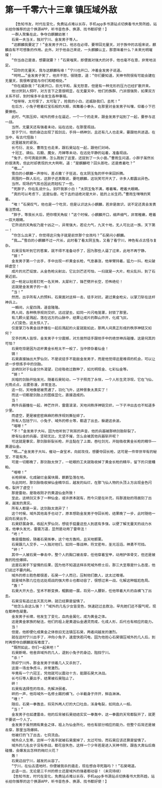 # 第一千零六十三章 镇压域外敌
        【告知书友，时代在变化，免费站点难以长存，手机app多书源站点切换看书大势所趋，站长给你推荐的这个换源APP，听书音色多、换源、找书都好使！】
       一群人聚集在此，争夺白麒麟幼崽！
       石昊一夫当关，独对宁川、金发男子等人。
       “这麒麟我要定了！”金发男子开口，他志在必得，要带回无量天，对于族中的古祖来说，麒麟血有不可想象的作用。此外，对于他自己来说，一头麒麟认主，那意味着什么？未来光明璀璨！
       “你当自己是谁，想要就要？！”石昊嗤笑，即便面对强大的对手，他也毫不在意，非常地淡定。
       “回你的无量天，我与这麒麟有缘！”宁川也开口，冲着金发男子说道。
       “呵呵……”金发男子笑了，他并不怒，很随意，道：“你们要知道，天神书院很有可能会建在无量天，我很希望能与你们和睦相处。”
       “你在威胁我？”石昊开口，目光平和，虽无怒意，但是有一种无形的压力已经扩散开来。
       他讨厌别人恫吓，对方言下之意很明显，在无量天中，他们的族群、门派很强势，如果双方关系不好，到时候多半会发生各种事端。
       “哇呀呀，太可恨了，太可耻了，抢我的小白，还威胁我们，去死！”
       在后方，小兔子瞪着红宝石般的大眼，挥舞着小拳头，在那里对金发男子叫嚷，仰着小下巴要揍他。
       此时，气氛压抑，域外的修士在逼近，一个一个的走来，跟金发男子站到了一起，要参与这一战。
       当然，无量天还有强者未动，站在远处，在那里观战。
       至于宁川，他的身边出现了孤剑云，手持一柄神剑，且还有几人也走来，要跟他共进退。在当中，有古代怪胎！
       这里越发的紧张。
       长弓衍、龙女、曹雨生也走来，跟石昊站在一起，跟他们对峙。
       十冠王、谪仙、石毅、魔女、月婵等未动，在远处平静的站着，准备观战。
       “兔子，你可真能折腾，怎么跑到了这里，还捉到了一头小兽。”曹雨生问道，小胖子虽然长的很清秀，但此时却表现的大大咧咧，道：“是麒麟吧？回头蒸吃，还是煮着吃？”
       “嗷……”
       雪白的小麒麟一声惨叫，差点撒丫子狂逃，在太阴玉兔的怀中来回折腾。
       周围的一群人石化，这胖子还真敢说，要吃麒麟，这玩笑可开大了，许多人都露出异色。
       当然，现场的气氛也因此而轻松了一些。
       “死胖子，你在乱说什么，别吓我家小白！”太阴玉兔不满，嘟着嘴，瞪着大眼睛。
       “真的可以考虑下，这是仙兽，吃下去的话绝对是大补，抵的上长生药。”曹雨生嘿嘿的笑着。
       “唉！”石昊叹气，他也是一个吃货，但是认识这头小麒麟，若非是故识，说不定还真会发表看法赞成。
       “胖子，等我长大后，把你喂天角蚁！”这个时候，小麒麟开口，细声细气，非常稚嫩，瞪着一双大眼睛。
       它所说的天角蚁乃是十凶之一，异常强大，若论力气，九天十地，无人可比这一族，天下第一！
       “你怎么出来了，你觉得这只兔子就是前世那个女孩吗？”石昊问小麒麟。
       “我……”雪白的小麒麟不过一尺长，此时看了看太阴玉兔，又看了看宁川，神色有点古怪与复杂。
       石昊没有听到它的答案，就不得不准备动手了，因为那些人逼了过来，此地不再宁静。
       “锵！”
       金发男子第一个出手，手中出现一杆黄金长枪，气息暴涨，他单臂持着，猛力一抖，枪尖破碎虚空！
       成片的光芒绽放，从金色枪尖射出，它比剑芒还可怕，一扫就是一大片，枪尖乱抖，到了石昊近前。
       这一枪足以轻易钉死一名天神，太犀利了，锋芒劈开长空，恐怖绝伦！
       这就是金发男子的一击！
       “当！”
       然而，出乎所有人的预料，石昊面对这样一击，徒手对抗，避过黄金枪尖，以掌刀斩在这杆神兵上。
       一瞬间，火星四溅，道音隆隆。
       两人间，各种秩序规则交织，远远望去，如同一片闪电笼罩，封锁了那里。
       有几颗火星溅起，落在远方的山脉中，结果让成片的群山炸开，化成飞灰。
       人们变色，这太惊人了。
       仅是掌刀与黄金战矛撞在一起后溅起的火星就能如此，那两人间真正形成的秩序神链又如何？
       交手的两人皆惊，金发男子十分震撼，对方居然徒手跟他手中的绝世神兵碰撞，这是何其的可怕？
       石昊吃惊是因为这杆黄金长枪太不一般了，当中掺杂着仙金！
       锵！
       石昊直接抽出大罗仙剑，不是说徒手不能敌金发男子，而是他觉得这是难得的机会，可以让进一步祭炼手中的剑胎。
       这柄剑对于仙金分外渴望，已经吸收过数种了，如光明现金、七彩仙金等。
       “锵！”
       灰暗的剑胎开始发光，随着石昊轮动，一下子照亮了永恒，一个人形生灵浮现，它在飞仙，光雨点点，云雾弥漫，非常圣洁。
       这一刻，天地像是被贯通了，羽化飞升，这种景象太真实了！
       而这一切都是剑胎上的图痕显化，直接造成的。
       当！
       两件兵器撞在一起，神芒炸开，雷霆滚滚，天地间秩序神链交织，一下子冲出去也不知道多少里。
       而虚空，更是被密密麻麻的秩序规则撕扯碎了。
       所有人包括宁川、小兔子、域外的修士等，都退了出去，躲避这余波。
       “喀嚓！”
       “不！”金发男子大叫，因为他听到了刺耳的声音，他的兵器被那柄剑胎斩裂了。
       掺有仙金的兵器，坚韧无比，无坚不摧，怎么会被其他兵器斩开呢？
       可这就是事实，那剑胎斩裂长枪，并且黏在了上面，吞吐剑光，开始吸收黄金长枪的精华——黄道仙金。
       “啊……”金发男子大叫，催动一身宝术，向前攻伐，想要夺回长枪，这可是一件举世罕有的秘宝，不能有失。
       可是一切都晚了，那剑胎太快了，一眨眼的工夫就吸收掉了黄金长枪的精华，留下的只是糟粕。
       “喀嚓！”
       长枪碎掉，化成破烂金属块屑，簌簌坠落在地。
       与此同时，那剑胎吸收掉仙金精华后，越发的灿烂，在那飞仙人物的头顶上方出现金色闪电，裂开了虚空！
       那是雷劫，是吸收刚才的黄道仙金所致！
       至此，这柄剑又多了一种仙金，或许原本就有，而今只是在补充，将那渡劫的场面刻了出来，越发的真实。
       所有人都是一呆，这剑胎太诡异了！
       这个时候，域外其他高手也动了，原本想助金发男子夺回长枪，结果晚了一步，此时随他一起向石昊出手。
       石昊舒展身体，收起大罗仙剑，想徒手掂量这些人到底有多强，以便了解无量天的战力水准，他拳头发光，雷霆万道，显然是动用了雷帝法！
       “咚！”
       像是擂鼓般，随着石昊挥拳，这个地方轰鸣，且天地颤栗。
       石昊跟几人交手，一人独对他们，如同一尊战神，符文密布，圣光滔滔，神勇不可挡。
       “砰！”
       其中一人被石昊一拳击中，整个人的胸口被击穿，任他穿着宝甲，动用护体骨文，但还是被轰的险些爆碎。
       这是石昊手下留情的后果，因为他不知道这样杀死域外修士后，那三大至尊是什么态度，他们说过不要内耗。
       域外的修士脸色都很差，石昊一个人而已，压制他们数人，这太过难堪。
       就是域外那几位在远处观战的强大修士也都动容了，很想过来一战，化解这种尴尬危局。
       “轰！”
       石昊大开大合，宝术不断变换，鲲鹏翅一展，将另一人腰斩，任他带着大片的血横飞了出去。
       石昊没有追过去灭其元神，就已经算是留情了。
       “他怎么会这么强？！”域外的几名少女皆变色，快速赶过去救治，早先她们还不服气呢，现在都神色凝重。
       金发男子长啸，他发生了变化，血肉金属化，成为黄金之体。
       这是黄金家族的秘法，他们的祖上是黄道仙金通灵而成，化成人形，后代也有相应的能力。
       当！
       但是，他即便化成黄金之体依旧无法镇压石昊，两者间越发的激烈。
       就在这时宁川出手了，冲向小兔子，速度快若闪电，因为他担心石昊镇压域外的几人后，到时再想夺白麒麟就有难度了。
       “既然如此，你们一起来吧！”
       石昊断喝，他舍弃域外的几人，退到小兔子的身边，阻挡宁川。
       “杀！”
       除却宁川外，那金发男子领着几人又杀到了。
       这是一场龙争虎斗，非常激烈。
       毕竟有一个六冠王，凭他就可以震动十方，能跟石昊大决战。
       长弓衍等人要出手，结果被石昊阻止了。
       砰！
       石昊有选择性的攻击，先解决弱者。
       砰的一声，他将域外一名修士踢的横飞，小半截身子炸开，鲜血淋淋。
       “噗！”
       随后，石昊一拳轰去，将另外两人打的大口吐血，浑身龟裂，如同血人一般。
       “当！”
       金发男子也如遭雷击，他的后背被石昊结结实实一拳轰中，这一拳震的天穹都裂开了，就更不要说一个人了。
       金发男子虽然拥有黄金之体，祖上为仙金所化，他也有部分相应的能力，但整个后背还是被击穿，那里当场爆碎。
       他被打的飞了出去，七窍流血。
       域外众人生寒，这样一个高手就被石昊废掉了，太过可怕，而石昊应该还算是留情了。
       域外的几名女子没有参战，都花容失色，这样一个少年若是进入天神书院，跟各大真仙后裔碰撞，会爆发出怎样的绚烂火花？
       轰！
       石昊迎战宁川，越发的从容了。
       “宁川，在仙古遗地时，你便被我杀的遁走，现在想自寻死路吗？！”石昊喝道。
       此语一出，无论是三千州的修士还是域外的强者都动容！（未完待续）
       【告知书友，时代在变化，免费站点难以长存，手机app多书源站点切换看书大势所趋，站长给你推荐的这个换源APP，听书音色多、换源、找书都好使！】
